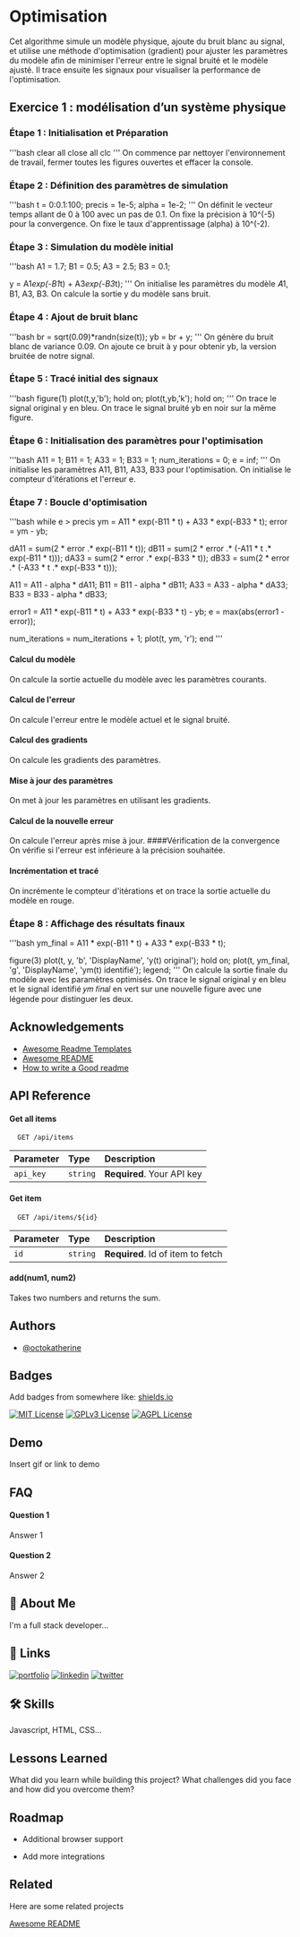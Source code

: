 
# Optimisation

Cet algorithme simule un modèle physique, ajoute du bruit blanc au signal, et utilise une méthode d'optimisation (gradient) pour ajuster les paramètres du modèle afin de minimiser l'erreur entre le signal bruité et le modèle ajusté. Il trace ensuite les signaux pour visualiser la performance de l'optimisation.

## Exercice 1 : modélisation d’un système physique
### Étape 1 : Initialisation et Préparation 
'''bash
clear all
close all 
clc
'''
On commence par nettoyer l'environnement de travail, fermer toutes les figures ouvertes et effacer la console.

### Étape 2 : Définition des paramètres de simulation
'''bash 
t = 0:0.1:100;
precis = 1e-5;
alpha = 1e-2;
'''
On définit le vecteur temps allant de 0 à 100 avec un pas de 0.1.
On fixe la précision à 10^(-5) pour la convergence.
On fixe le taux d'apprentissage (alpha) à 10^(-2).

### Étape 3 : Simulation du modèle initial
'''bash
A1 = 1.7;
B1 = 0.5;
A3 = 2.5;
B3 = 0.1;

y = A1*exp(-B1*t) + A3*exp(-B3*t);
'''
On initialise les paramètres du modèle 𝐴1, B1, A3, B3.
On calcule la sortie y du modèle sans bruit.

### Étape 4 : Ajout de bruit blanc
'''bash
br = sqrt(0.09)*randn(size(t));
yb = br + y;
'''
On génère du bruit blanc de variance 0.09.
On ajoute ce bruit à y pour obtenir yb, la version bruitée de notre signal.

### Étape 5 : Tracé initial des signaux
'''bash
figure(1) 
plot(t,y,'b');
hold on;
plot(t,yb,'k');
hold on;
'''
On trace le signal original y en bleu.
On trace le signal bruité yb en noir sur la même figure.

### Étape 6 : Initialisation des paramètres pour l'optimisation
'''bash
A11 = 1;
B11 = 1;
A33 = 1;
B33 = 1;
num_iterations = 0;
e = inf;
'''
On initialise les paramètres A11, B11, A33, B33 pour l'optimisation.
On initialise le compteur d'itérations et l'erreur e.

### Étape 7 : Boucle d'optimisation
'''bash
while e > precis
  ym = A11 * exp(-B11 * t) + A33 * exp(-B33 * t);
  error = ym - yb;
  
  dA11 = sum(2 * error .* exp(-B11 * t));
  dB11 = sum(2 * error .* (-A11 * t .* exp(-B11 * t)));
  dA33 = sum(2 * error .* exp(-B33 * t));
  dB33 = sum(2 * error .* (-A33 * t .* exp(-B33 * t)));
  
  A11 = A11 - alpha * dA11;
  B11 = B11 - alpha * dB11;
  A33 = A33 - alpha * dA33;
  B33 = B33 - alpha * dB33;
  
  error1 = A11 * exp(-B11 * t) + A33 * exp(-B33 * t) - yb;
  e = max(abs(error1 - error));
  
  num_iterations = num_iterations + 1;
  plot(t, ym, 'r');
end
'''
#### Calcul du modèle 
On calcule la sortie actuelle du modèle avec les paramètres courants.
#### Calcul de l'erreur
 On calcule l'erreur entre le modèle actuel et le signal bruité.
#### Calcul des gradients
On calcule les gradients des paramètres.
#### Mise à jour des paramètres
On met à jour les paramètres en utilisant les gradients.
#### Calcul de la nouvelle erreur 
On calcule l'erreur après mise à jour.
####Vérification de la convergence
On vérifie si l'erreur est inférieure à la précision souhaitée.
#### Incrémentation et tracé
On incrémente le compteur d'itérations et on trace la sortie actuelle du modèle en rouge.

### Étape 8 : Affichage des résultats finaux
'''bash 
ym_final = A11 * exp(-B11 * t) + A33 * exp(-B33 * t);

figure(3) 
plot(t, y, 'b', 'DisplayName', 'y(t) original');
hold on;
plot(t, ym_final, 'g', 'DisplayName', 'ym(t) identifié');
legend;
'''
On calcule la sortie finale du modèle avec les paramètres optimisés.
On trace le signal original y en bleu et le signal identifié 𝑦𝑚 𝑓𝑖𝑛𝑎𝑙 en vert sur une nouvelle figure avec une légende pour distinguer les deux.



## Acknowledgements

 - [Awesome Readme Templates](https://awesomeopensource.com/project/elangosundar/awesome-README-templates)
 - [Awesome README](https://github.com/matiassingers/awesome-readme)
 - [How to write a Good readme](https://bulldogjob.com/news/449-how-to-write-a-good-readme-for-your-github-project)


## API Reference

#### Get all items

```http
  GET /api/items
```

| Parameter | Type     | Description                |
| :-------- | :------- | :------------------------- |
| `api_key` | `string` | **Required**. Your API key |

#### Get item

```http
  GET /api/items/${id}
```

| Parameter | Type     | Description                       |
| :-------- | :------- | :-------------------------------- |
| `id`      | `string` | **Required**. Id of item to fetch |

#### add(num1, num2)

Takes two numbers and returns the sum.


## Authors

- [@octokatherine](https://www.github.com/octokatherine)


## Badges

Add badges from somewhere like: [shields.io](https://shields.io/)

[![MIT License](https://img.shields.io/badge/License-MIT-green.svg)](https://choosealicense.com/licenses/mit/)
[![GPLv3 License](https://img.shields.io/badge/License-GPL%20v3-yellow.svg)](https://opensource.org/licenses/)
[![AGPL License](https://img.shields.io/badge/license-AGPL-blue.svg)](http://www.gnu.org/licenses/agpl-3.0)


## Demo

Insert gif or link to demo


## FAQ

#### Question 1

Answer 1

#### Question 2

Answer 2


## 🚀 About Me
I'm a full stack developer...


## 🔗 Links
[![portfolio](https://img.shields.io/badge/my_portfolio-000?style=for-the-badge&logo=ko-fi&logoColor=white)](https://katherineoelsner.com/)
[![linkedin](https://img.shields.io/badge/linkedin-0A66C2?style=for-the-badge&logo=linkedin&logoColor=white)](https://www.linkedin.com/)
[![twitter](https://img.shields.io/badge/twitter-1DA1F2?style=for-the-badge&logo=twitter&logoColor=white)](https://twitter.com/)


## 🛠 Skills
Javascript, HTML, CSS...


## Lessons Learned

What did you learn while building this project? What challenges did you face and how did you overcome them?


## Roadmap

- Additional browser support

- Add more integrations


## Related

Here are some related projects

[Awesome README](https://github.com/matiassingers/awesome-readme)

